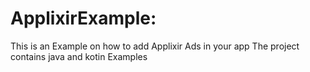 # ApplixirExample:
This is an Example on how to add Applixir Ads in your app
The project contains java and kotin Examples
